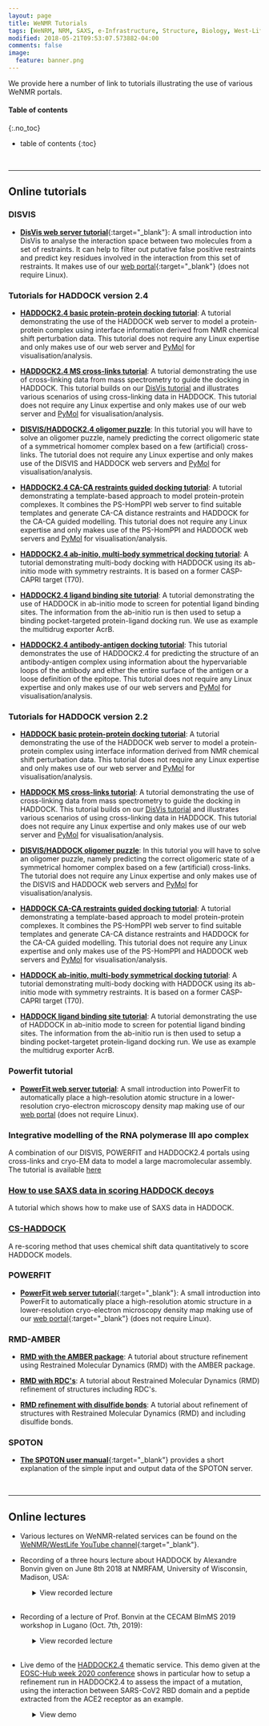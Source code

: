 ```yaml
---
layout: page
title: WeNMR Tutorials
tags: [WeNRM, NRM, SAXS, e-Infrastructure, Structure, Biology, West-Life, EU, EGI, 7framework, Grid]
modified: 2018-05-21T09:53:07.573882-04:00
comments: false
image:
  feature: banner.png
---
```


We provide here a number of link to tutorials illustrating the use of various WeNMR portals.

#### Table of contents
{:.no_toc}
* table of contents
{:toc}

<br>
<hr>

## Online tutorials


### DISVIS

* [**DisVis web server tutorial**](https://bonvinlab.org/education/disvis-webserver/){:target="_blank"}: A small introduction into
  DisVis to analyse the interaction space between two molecules from a set of restraints. It can help to filter out putative 
  false positive restraints and predict key residues involved in the interaction from this set of restraints. 
  It makes use of our [web portal](https://wenmr.science.uu.nl/disvis){:target="_blank"} (does not require Linux).


### Tutorials for HADDOCK version 2.4

* [**HADDOCK2.4 basic protein-protein docking tutorial**](https://bonvinlab.org/education/HADDOCK24/HADDOCK24-protein-protein-basic):
  A tutorial demonstrating the use of the HADDOCK web server to model a protein-protein complex using interface information derived from NMR chemical shift perturbation data.
  This tutorial does not require any Linux expertise and only makes use of our web server and [PyMol](https://www.pymol.org) for visualisation/analysis.

* [**HADDOCK2.4 MS cross-links tutorial**](https://bonvinlab.org/education/education/HADDOCK24/HADDOCK24-Xlinks):
  A tutorial demonstrating the use of cross-linking data from mass spectrometry to guide the docking in HADDOCK.
  This tutorial builds on our [DisVis tutorial](/education/Others/disvis-webserver/) and illustrates various scenarios of using
  cross-linking data in HADDOCK.
  This tutorial does not require any Linux expertise and only makes use of our web server and [PyMol](https://www.pymol.org) for visualisation/analysis.

* [**DISVIS/HADDOCK2.4 oligomer puzzle**](https://bonvinlab.org/education/education/HADDOCK24/XL-MS-oligomer):
  In this tutorial you will have to solve an oligomer puzzle, namely predicting the correct oligomeric state
  of a symmetrical homomer complex based on a few (artificial) cross-links.
  The tutorial does not require any Linux expertise and only makes use of the DISVIS and HADDOCK web servers and [PyMol](https://www.pymol.org) for visualisation/analysis.

* [**HADDOCK2.4 CA-CA restraints guided docking tutorial**](https://bonvinlab.org/education/education/HADDOCK24/HADDOCK24-CACA-guided):
  A tutorial demonstrating a template-based approach to model protein-protein complexes. It combines the PS-HomPPI web server to find suitable templates and generate CA-CA distance restraints and HADDOCK for the CA-CA guided modelling.
  This tutorial does not require any Linux expertise and only makes use of the PS-HomPPI and HADDOCK web servers and [PyMol](https://www.pymol.org) for visualisation/analysis.

* [**HADDOCK2.4 ab-initio, multi-body symmetrical docking tutorial**](https://bonvinlab.org/education/education/HADDOCK24/HADDOCK24-CASP-CAPRI-T70):
  A tutorial demonstrating multi-body docking with HADDOCK using its ab-initio mode with symmetry restraints.
  It is based on a former CASP-CAPRI target (T70).

* [**HADDOCK2.4 ligand binding site tutorial**](https://bonvinlab.org/education/education/HADDOCK24/HADDOCK24-binding-sites):
  A tutorial demonstrating the use of HADDOCK in ab-initio mode to screen for potential ligand binding sites.
  The information from the ab-initio run is then used to setup a binding pocket-targeted protein-ligand docking run.
  We use as example the multidrug exporter AcrB.
  
* [**HADDOCK2.4 antibody-antigen docking tutorial**](https://bonvinlab.org/education/education/HADDOCK24/HADDOCK24-antibody-antigen):
  This tutorial demonstrates the use of HADDOCK2.4 for predicting the structure of an antibody-antigen complex using information 
  about the hypervariable loops of the antibody and either the entire surface of the antigen or a loose definition of the epitope.
  This tutorial does not require any Linux expertise and only makes use of our web servers and [PyMol](https://www.pymol.org) for visualisation/analysis.



### Tutorials for HADDOCK version 2.2

* [**HADDOCK basic protein-protein docking tutorial**](https://bonvinlab.org/education/education/HADDOCK/HADDOCK-protein-protein-basic):
  A tutorial demonstrating the use of the HADDOCK web server to model a protein-protein complex using interface information derived from NMR chemical shift perturbation data.
  This tutorial does not require any Linux expertise and only makes use of our web server and [PyMol](http://www.pymol.org) for visualisation/analysis.

* [**HADDOCK MS cross-links tutorial**](https://bonvinlab.org/education/education/HADDOCK/HADDOCK-Xlinks):
  A tutorial demonstrating the use of cross-linking data from mass spectrometry to guide the docking in HADDOCK.
  This tutorial builds on our [DisVis tutorial](/education/Others/disvis-webserver/) and illustrates various scenarios of using
  cross-linking data in HADDOCK.
  This tutorial does not require any Linux expertise and only makes use of our web server and [PyMol](http://www.pymol.org) for visualisation/analysis.

* [**DISVIS/HADDOCK oligomer puzzle**](https://bonvinlab.org/education/education/HADDOCK/XL-MS-oligomer):
  In this tutorial you will have to solve an oligomer puzzle, namely predicting the correct oligomeric state
  of a symmetrical homomer complex based on a few (artificial) cross-links.
  The tutorial does not require any Linux expertise and only makes use of the DISVIS and HADDOCK web servers and [PyMol](http://www.pymol.org) for visualisation/analysis.

* [**HADDOCK CA-CA restraints guided docking tutorial**](https://bonvinlab.org/education/education/HADDOCK/HADDOCK-CACA-guided):
  A tutorial demonstrating a template-based approach to model protein-protein complexes. It combines the PS-HomPPI web server to find suitable templates and generate CA-CA distance restraints and HADDOCK for the CA-CA guided modelling.
  This tutorial does not require any Linux expertise and only makes use of the PS-HomPPI and HADDOCK web servers and [PyMol](http://www.pymol.org) for visualisation/analysis.

* [**HADDOCK ab-initio, multi-body symmetrical docking tutorial**](https://bonvinlab.org/education/education/HADDOCK/HADDOCK-CASP-CAPRI-T70):
  A tutorial demonstrating multi-body docking with HADDOCK using its ab-initio mode with symmetry restraints.
  It is based on a former CASP-CAPRI target (T70).

* [**HADDOCK ligand binding site tutorial**](https://bonvinlab.org/education/education/HADDOCK/HADDOCK-binding-sites):
  A tutorial demonstrating the use of HADDOCK in ab-initio mode to screen for potential ligand binding sites.
  The information from the ab-initio run is then used to setup a binding pocket-targetet protein-ligand docking run.
  We use as example the multidrug exporter AcrB.


### Powerfit tutorial

* [**PowerFit web server tutorial**](https://bonvinlab.org/education/education/Others/powerfit-webserver/): A small introduction into
  PowerFit to automatically place a high-resolution atomic structure in a
  lower-resolution cryo-electron microscopy density map making use of our [web portal](https://alcazar.science.uu.nl/cgi/services/POWERFIT/powerfit)
  (does not require Linux).


### Integrative modelling of the RNA polymerase III apo complex

A combination of our DISVIS, POWERFIT and HADDOCK2.4 portals using cross-links and cryo-EM data to model a large macromolecular assembly. The tutorial is available [here](https://bonvinlab.org/education/HADDOCK24/RNA-Pol-III)
  
  
### [How to use SAXS data in scoring HADDOCK decoys](HADDOCK-SAXS) 

A tutorial which shows how to make use of SAXS data in HADDOCK.


### [CS-HADDOCK](CS-HADDOCK)

A re-scoring method that uses chemical shift data quantitatively to score HADDOCK models.


### POWERFIT

* [**PowerFit web server tutorial**](https://bonvinlab.org/education/powerfit-webserver/){:target="_blank"}: A small introduction into
  PowerFit to automatically place a high-resolution atomic structure in a
  lower-resolution cryo-electron microscopy density map making use of our [web portal](https://alcazar.science.uu.nl/enmr/services/POWERFIT){:target="_blank"} 
  (does not require Linux).


### RMD-AMBER

* [**RMD with the AMBER package**](amber): A tutorial about structure refinement using Restrained Molecular Dynamics (RMD) with the AMBER package.

* [**RMD with RDC's**](RMD-with-rdcs): A tutorial about Restrained Molecular Dynamics (RMD) refinement of structures including RDC's.

* [**RMD refinement with disulfide bonds**](RMD-including-disulfide-bond): A tutorial about refinement of structures with Restrained Molecular Dynamics (RMD) and including disulfide bonds.


### SPOTON

* [**The SPOTON user manual**](https://alcazar.science.uu.nl/cgi/services/SPOTON/spoton/help){:target="_blank"} provides a short explanation of the simple input and output data of the SPOTON server.


<br>
<hr>

## Online lectures

* Various lectures on WeNMR-related services can be found on the [WeNMR/WestLife YouTube channel](https://www.youtube.com/user/WeNMRchannel){:target="_blank"}.

* Recording of a three hours lecture about HADDOCK by Alexandre Bonvin given on June 8th 2018 at NMRFAM, University of Wisconsin, Madison, USA:

  <ul>
  <details>
  <summary>View recorded lecture
  </summary>
  <iframe width="560" height="315" src="https://www.youtube.com/embed/kcTwts7_Wuc" frameborder="0" allow="autoplay; encrypted-media" allowfullscreen></iframe>
  </details>
  <br>
  </ul>

* Recording of a lecture of Prof. Bonvin at the CECAM BImMS 2019 workshop in Lugano (Oct. 7th, 2019):

  <ul>
  <details>
  <summary>View recorded lecture
  </summary>
   <iframe width="560" height="315" src="https://www.youtube.com/embed/KUbEwGv21n8" frameborder="0" allow="accelerometer; autoplay; encrypted-media; gyroscope; picture-in-picture" allowfullscreen></iframe>
  </details>
  <br>
  </ul>
  
* Live demo of the [HADDOCK2.4](https://wenmr.science.uu.nl/haddock2.4) thematic service. This demo given at the [EOSC-Hub week 2020 conference](https://www.eosc-hub.eu/events/eosc-hub-week-2020-goes-virtual) shows in particular how to setup a refinement run in HADDOCK2.4 to assess the impact of a mutation, using the interaction between SARS-CoV2 RBD domain and a peptide extracted from the ACE2 receptor as an example.

  <ul>
  <details>
  <summary>View demo
  </summary>
   <iframe width="560" height="315" src="https://www.youtube.com/embed/0uf-o4p1cH4" frameborder="0" allow="accelerometer; autoplay; encrypted-media; gyroscope; picture-in-picture" allowfullscreen></iframe>
  </details>
  <br>
  </ul>

